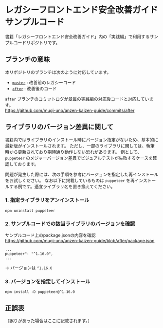 # レガシーフロントエンド安全改善ガイド サンプルコード

書籍「レガシーフロントエンド安全改善ガイド」内の「実践編」で利用するサンプルコードリポジトリです。

## ブランチの意味

本リポジトリのブランチは次のように対応しています。

- [`master`](https://github.com/mugi-uno/anzen-kaizen-guide) : 改善前のレガシーコード
- [`after`](https://github.com/mugi-uno/anzen-kaizen-guide/tree/after) : 改善後のコード

`after` ブランチのコミットログが章毎の実践編の対応後コードと対応しています。  
https://github.com/mugi-uno/anzen-kaizen-guide/commits/after

## ライブラリのバージョン差異に関して

書籍内ではライブラリのインストール時にバージョン指定がないため、基本的に最新版がインストールされます。
ただし、一部のライブラリに関しては、執筆時から更新されており期待通り動作しない恐れがあります。
例として、`puppeteer` のメジャーバージョン差異でビジュアルテストが失敗するケースを確認しております。

問題が発生した際には、次の手順を参考にバージョンを指定した再インストールをお試しください。
なお以下に掲載しているものは `puppeteer` を再インストールする例です。適宜ライブラリ名を置き換えてください。

### 1. 指定ライブラリをアンインストール

```
npm uninstall puppeteer
```

### 2. サンプルコードでの該当ライブラリのバージョンを確認

サンプルコード上のpackage.jsonの内容を確認  
https://github.com/mugi-uno/anzen-kaizen-guide/blob/after/package.json

```
...
puppeteer": "^1.16.0",
...
```

→ バージョンは `^1.16.0`

### 3. バージョンを指定してインストール

```
npm install -D puppeteer@^1.16.0
```

## 正誤表

（誤りがあった場合はここに記載されます。）
